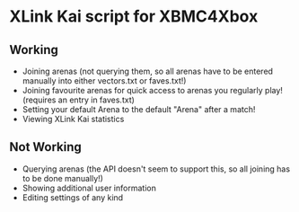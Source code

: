 # XLink Kai script for XBMC4Xbox

## Working
- Joining arenas (not querying them, so all arenas have to be entered manually into either vectors.txt or faves.txt!)
- Joining favourite arenas for quick access to arenas you regularly play! (requires an entry in faves.txt)
- Setting your default Arena to the default "Arena" after a match!
- Viewing XLink Kai statistics

## Not Working
- Querying arenas (the API doesn't seem to support this, so all joining has to be done manually!)
- Showing additional user information
- Editing settings of any kind

